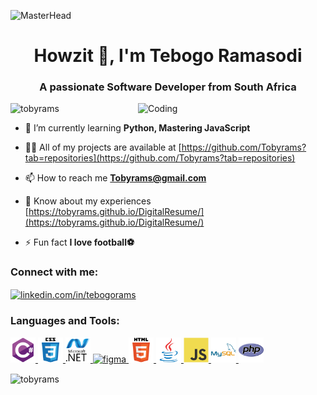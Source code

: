 ![MasterHead](https://img.freepik.com/free-vector/development-typographic-header-presenting-content-web-pages-website-layout-composition-color-development-idea-computer-technology-flat-vector-illustration_613284-2493.jpg?w=2000&t=st=1700758266~exp=1700758866~hmac=1b360d47befd63df95b90dae58c64c89097b06e9cb806bd9947047cf376bee5e)
<h1 align="center">Howzit 👋, I'm Tebogo Ramasodi</h1>
<h3 align="center">A passionate Software Developer from South Africa</h3>
<img align="right" alt="Coding" width="300" src="https://media.giphy.com/media/bGgsc5mWoryfgKBx1u/giphy.gif" />

<p align="left"> <img src="https://komarev.com/ghpvc/?username=tobyrams&label=Profile%20views&color=0e75b6&style=flat" alt="tobyrams" /> </p>

- 🌱 I’m currently learning **Python, Mastering JavaScript**

- 👨‍💻 All of my projects are available at [https://github.com/Tobyrams?tab=repositories](https://github.com/Tobyrams?tab=repositories)

- 📫 How to reach me **Tobyrams@gmail.com**

- 📄 Know about my experiences [https://tobyrams.github.io/DigitalResume/](https://tobyrams.github.io/DigitalResume/)

- ⚡ Fun fact **I love football⚽**

<h3 align="left">Connect with me:</h3>
<p align="left">
<a href="https://linkedin.com/in/linkedin.com/in/tebogorams" target="blank"><img align="center" src="https://raw.githubusercontent.com/rahuldkjain/github-profile-readme-generator/master/src/images/icons/Social/linked-in-alt.svg" alt="linkedin.com/in/tebogorams" height="30" width="40" /></a>
</p>

<h3 align="left">Languages and Tools:</h3>
<p align="left"> <a href="https://www.w3schools.com/cs/" target="_blank" rel="noreferrer"> <img src="https://raw.githubusercontent.com/devicons/devicon/master/icons/csharp/csharp-original.svg" alt="csharp" width="40" height="40"/> </a> <a href="https://www.w3schools.com/css/" target="_blank" rel="noreferrer"> <img src="https://raw.githubusercontent.com/devicons/devicon/master/icons/css3/css3-original-wordmark.svg" alt="css3" width="40" height="40"/> </a> <a href="https://dotnet.microsoft.com/" target="_blank" rel="noreferrer"> <img src="https://raw.githubusercontent.com/devicons/devicon/master/icons/dot-net/dot-net-original-wordmark.svg" alt="dotnet" width="40" height="40"/> </a> <a href="https://www.figma.com/" target="_blank" rel="noreferrer"> <img src="https://www.vectorlogo.zone/logos/figma/figma-icon.svg" alt="figma" width="40" height="40"/> </a> <a href="https://www.w3.org/html/" target="_blank" rel="noreferrer"> <img src="https://raw.githubusercontent.com/devicons/devicon/master/icons/html5/html5-original-wordmark.svg" alt="html5" width="40" height="40"/> </a> <a href="https://www.java.com" target="_blank" rel="noreferrer"> <img src="https://raw.githubusercontent.com/devicons/devicon/master/icons/java/java-original.svg" alt="java" width="40" height="40"/> </a> <a href="https://developer.mozilla.org/en-US/docs/Web/JavaScript" target="_blank" rel="noreferrer"> <img src="https://raw.githubusercontent.com/devicons/devicon/master/icons/javascript/javascript-original.svg" alt="javascript" width="40" height="40"/> </a> <a href="https://www.mysql.com/" target="_blank" rel="noreferrer"> <img src="https://raw.githubusercontent.com/devicons/devicon/master/icons/mysql/mysql-original-wordmark.svg" alt="mysql" width="40" height="40"/> </a> <a href="https://www.php.net" target="_blank" rel="noreferrer"> <img src="https://raw.githubusercontent.com/devicons/devicon/master/icons/php/php-original.svg" alt="php" width="40" height="40"/> </a> </p>

<p><img align="center" src="https://github-readme-stats.vercel.app/api/top-langs?username=tobyrams&show_icons=true&locale=en&layout=compact" alt="tobyrams" /></p>
